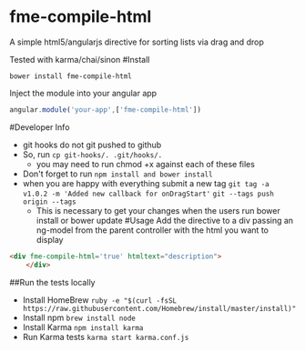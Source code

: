 # fme-compile-html
A simple html5/angularjs directive for sorting lists via drag and drop

Tested with karma/chai/sinon
#Install
```
bower install fme-compile-html
```
Inject the module into your angular app
```js
angular.module('your-app',['fme-compile-html'])
```
#Developer Info
- git hooks do not git pushed to github
- So, run 
``` cp git-hooks/. .git/hooks/. ```
  - you may need to run chmod +x against each of these files
- Don't forget to run ```npm install and bower install```
- when you are happy with everything submit a new tag ```git tag -a v1.0.2 -m 'Added new callback for onDragStart'``` ```git --tags push origin --tags```
  - This is necessary to get your changes when the users run bower install or bower update 
#Usage
Add the directive to a div passing an ng-model from the parent controller with the html you want to display
```html
<div fme-compile-html='true' htmltext="description">
    </div>
```

##Run the tests locally
  - Install HomeBrew
    ```ruby -e "$(curl -fsSL https://raw.githubusercontent.com/Homebrew/install/master/install)"```
  - Install npm
    ```brew install node```
  - Install Karma
    ```npm install karma```
  - Run Karma tests
    ```karma start karma.conf.js```
